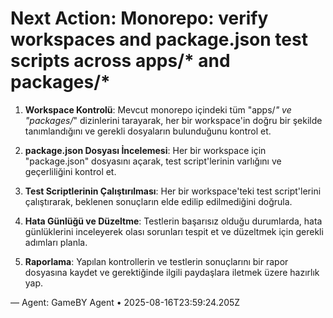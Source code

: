 # Next Action: Monorepo: verify workspaces and package.json test scripts across apps/* and packages/*

1. **Workspace Kontrolü**: Mevcut monorepo içindeki tüm "apps/*" ve "packages/*" dizinlerini tarayarak, her bir workspace'in doğru bir şekilde tanımlandığını ve gerekli dosyaların bulunduğunu kontrol et.

2. **package.json Dosyası İncelemesi**: Her bir workspace için "package.json" dosyasını açarak, test script'lerinin varlığını ve geçerliliğini kontrol et.

3. **Test Scriptlerinin Çalıştırılması**: Her bir workspace'teki test script'lerini çalıştırarak, beklenen sonuçların elde edilip edilmediğini doğrula.

4. **Hata Günlüğü ve Düzeltme**: Testlerin başarısız olduğu durumlarda, hata günlüklerini inceleyerek olası sorunları tespit et ve düzeltmek için gerekli adımları planla.

5. **Raporlama**: Yapılan kontrollerin ve testlerin sonuçlarını bir rapor dosyasına kaydet ve gerektiğinde ilgili paydaşlara iletmek üzere hazırlık yap.

— Agent: GameBY Agent • 2025-08-16T23:59:24.205Z

